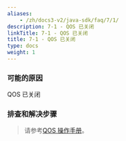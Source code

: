 ```yaml
---
aliases:
    - /zh/docs3-v2/java-sdk/faq/7/1/
description: 7-1 - QOS 已关闭
linkTitle: 7-1 - QOS 已关闭
title: 7-1 - QOS 已关闭
type: docs
weight: 1
---
```




### 可能的原因

QOS 已关闭

### 排查和解决步骤


> 请参考[QOS 操作手册](/zh-cn/docs3-v2/java-sdk/reference-manual/qos/)。